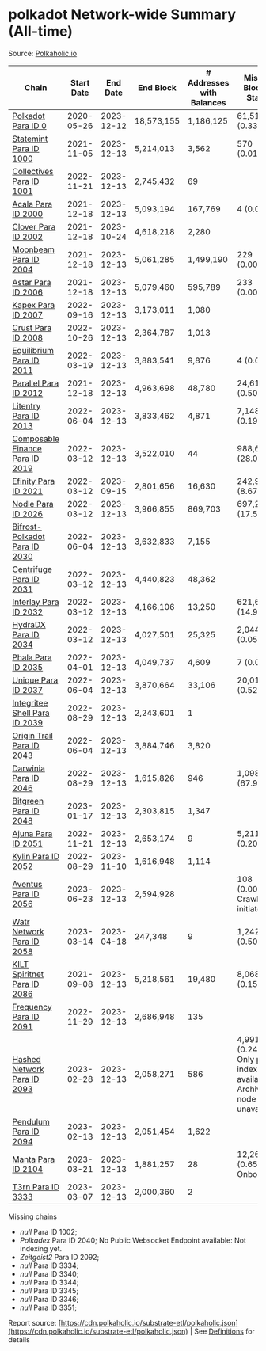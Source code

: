 # polkadot Network-wide Summary (All-time)

Source: [Polkaholic.io](https://polkaholic.io)


| Chain            | Start Date | End Date | End Block | # Addresses with Balances | Missing Blocks / Status |
| ---------------- | ---------- | ---------| --------- | ------------------------- | ----------------------- |
| [Polkadot Para ID 0](/polkadot/0-polkadot) | 2020-05-26 | 2023-12-12 | 18,573,155 |  1,186,125 | 61,512 (0.33%)  |
| [Statemint Para ID 1000](/polkadot/1000-statemint) | 2021-11-05 | 2023-12-13 | 5,214,013 |  3,562 | 570 (0.01%)  |
| [Collectives Para ID 1001](/polkadot/1001-collectives) | 2022-11-21 | 2023-12-13 | 2,745,432 |  69 |    |
| [Acala Para ID 2000](/polkadot/2000-acala) | 2021-12-18 | 2023-12-13 | 5,093,194 |  167,769 | 4 (0.00%)  |
| [Clover Para ID 2002](/polkadot/2002-clover) | 2021-12-18 | 2023-10-24 | 4,618,218 |  2,280 |    |
| [Moonbeam Para ID 2004](/polkadot/2004-moonbeam) | 2021-12-18 | 2023-12-13 | 5,061,285 |  1,499,190 | 229 (0.00%)  |
| [Astar Para ID 2006](/polkadot/2006-astar) | 2021-12-18 | 2023-12-13 | 5,079,460 |  595,789 | 233 (0.00%)  |
| [Kapex Para ID 2007](/polkadot/2007-kapex) | 2022-09-16 | 2023-12-13 | 3,173,011 |  1,080 |    |
| [Crust Para ID 2008](/polkadot/2008-crust) | 2022-10-26 | 2023-12-13 | 2,364,787 |  1,013 |    |
| [Equilibrium Para ID 2011](/polkadot/2011-equilibrium) | 2022-03-19 | 2023-12-13 | 3,883,541 |  9,876 | 4 (0.00%)  |
| [Parallel Para ID 2012](/polkadot/2012-parallel) | 2021-12-18 | 2023-12-13 | 4,963,698 |  48,780 | 24,619 (0.50%)  |
| [Litentry Para ID 2013](/polkadot/2013-litentry) | 2022-06-04 | 2023-12-13 | 3,833,462 |  4,871 | 7,148 (0.19%)  |
| [Composable Finance Para ID 2019](/polkadot/2019-composable) | 2022-03-12 | 2023-12-13 | 3,522,010 |  44 | 988,692 (28.07%)  |
| [Efinity Para ID 2021](/polkadot/2021-efinity) | 2022-03-12 | 2023-09-15 | 2,801,656 |  16,630 | 242,949 (8.67%)  |
| [Nodle Para ID 2026](/polkadot/2026-nodle) | 2022-03-12 | 2023-12-13 | 3,966,855 |  869,703 | 697,249 (17.58%)  |
| [Bifrost-Polkadot Para ID 2030](/polkadot/2030-bifrost-dot) | 2022-06-04 | 2023-12-13 | 3,632,833 |  7,155 |    |
| [Centrifuge Para ID 2031](/polkadot/2031-centrifuge) | 2022-03-12 | 2023-12-13 | 4,440,823 |  48,362 |    |
| [Interlay Para ID 2032](/polkadot/2032-interlay) | 2022-03-12 | 2023-12-13 | 4,166,106 |  13,250 | 621,626 (14.92%)  |
| [HydraDX Para ID 2034](/polkadot/2034-hydradx) | 2022-03-12 | 2023-12-13 | 4,027,501 |  25,325 | 2,044 (0.05%)  |
| [Phala Para ID 2035](/polkadot/2035-phala) | 2022-04-01 | 2023-12-13 | 4,049,737 |  4,609 | 7 (0.00%)  |
| [Unique Para ID 2037](/polkadot/2037-unique) | 2022-06-04 | 2023-12-13 | 3,870,664 |  33,106 | 20,019 (0.52%)  |
| [Integritee Shell Para ID 2039](/polkadot/2039-integritee-shell) | 2022-08-29 | 2023-12-13 | 2,243,601 |  1 |    |
| [Origin Trail Para ID 2043](/polkadot/2043-origintrail) | 2022-06-04 | 2023-12-13 | 3,884,746 |  3,820 |    |
| [Darwinia Para ID 2046](/polkadot/2046-darwinia) | 2022-08-29 | 2023-12-13 | 1,615,826 |  946 | 1,098,047 (67.96%)  |
| [Bitgreen Para ID 2048](/polkadot/2048-bitgreen) | 2023-01-17 | 2023-12-13 | 2,303,815 |  1,347 |    |
| [Ajuna Para ID 2051](/polkadot/2051-ajuna) | 2022-11-21 | 2023-12-13 | 2,653,174 |  9 | 5,211 (0.20%)  |
| [Kylin Para ID 2052](/polkadot/2052-kylin) | 2022-08-29 | 2023-11-10 | 1,616,948 |  1,114 |    |
| [Aventus Para ID 2056](/polkadot/2056-aventus) | 2023-06-23 | 2023-12-13 | 2,594,928 |   | 108 (0.00%) Crawling initiated |
| [Watr Network Para ID 2058](/polkadot/2058-watr) | 2023-03-14 | 2023-04-18 | 247,348 |  9 | 1,242 (0.50%)  |
| [KILT Spiritnet Para ID 2086](/polkadot/2086-kilt) | 2021-09-08 | 2023-12-13 | 5,218,561 |  19,480 | 8,068 (0.15%)  |
| [Frequency Para ID 2091](/polkadot/2091-frequency) | 2022-11-29 | 2023-12-13 | 2,686,948 |  135 |    |
| [Hashed Network Para ID 2093](/polkadot/2093-hashed) | 2023-02-28 | 2023-12-13 | 2,058,271 |  586 | 4,991 (0.24%) Only partial index available: Archive node unavailable |
| [Pendulum Para ID 2094](/polkadot/2094-pendulum) | 2023-02-13 | 2023-12-13 | 2,051,454 |  1,622 |    |
| [Manta Para ID 2104](/polkadot/2104-manta) | 2023-03-21 | 2023-12-13 | 1,881,257 |  28 | 12,262 (0.65%) Onboarding |
| [T3rn Para ID 3333](/polkadot/3333-t3rn) | 2023-03-07 | 2023-12-13 | 2,000,360 |  2 |    |

Missing chains


* *null* Para ID 1002; 
* *Polkadex* Para ID 2040; No Public Websocket Endpoint available: Not indexing yet.
* *Zeitgeist2* Para ID 2092; 
* *null* Para ID 3334; 
* *null* Para ID 3340; 
* *null* Para ID 3344; 
* *null* Para ID 3345; 
* *null* Para ID 3346; 
* *null* Para ID 3351; 

Report source: [https://cdn.polkaholic.io/substrate-etl/polkaholic.json](https://cdn.polkaholic.io/substrate-etl/polkaholic.json) | See [Definitions](/DEFINITIONS.md) for details

